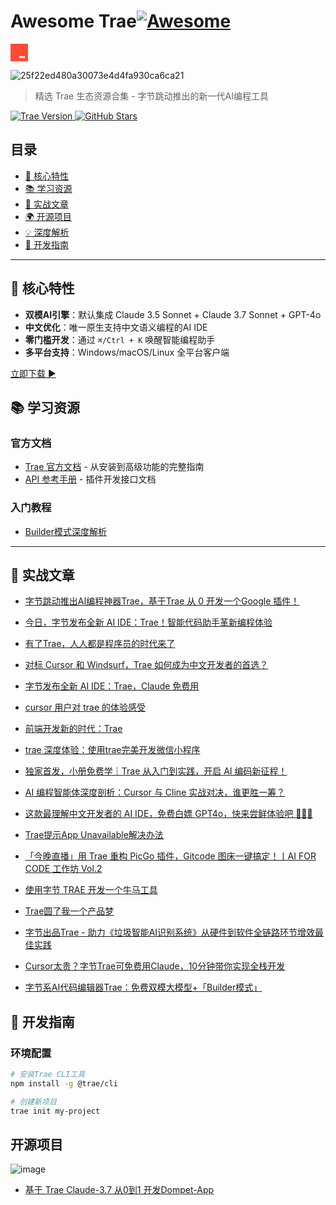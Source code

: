 # Awesome Trae[![Awesome](https://cdn.rawgit.com/sindresorhus/awesome/d7305f38d29fed78fa85652e3a63e154dd8e8829/media/badge.svg)](https://github.com/sindresorhus/awesome)


<svg xmlns="http://www.w3.org/2000/svg" width="28" height="28" viewBox="0 0 28 28" fill="none"><path d="M27.4343 0H0.565657C0.253253 0 0 0.253253 0 0.565657V27.4343C0 27.7467 0.253253 28 0.565657 28H27.4343C27.7467 28 28 27.7467 28 27.4343V0.565657C28 0.253253 27.7467 0 27.4343 0Z" fill="#FF4A36"></path><path d="M22.9121 19.8093H13.8616V22.9091H22.9121V19.8093Z" fill="white"></path></svg>

![25f22ed480a30073e4d4fa930ca6ca21](https://github.com/user-attachments/assets/e19ccf92-085c-475d-b30d-bb7a154a95d2)


> 精选 Trae 生态资源合集 - 字节跳动推出的新一代AI编程工具

<a href="https://www.trae.ai">
  <img src="https://p0-xtjj-private.juejin.cn/tos-cn-i-73owjymdk6/019fc5628d744974a1417bea6501d06c~tplv-73owjymdk6-jj-mark-v1:0:0:0:0:5o6Y6YeR5oqA5pyv56S-5Yy6IEAg56iL5bqP5ZGY5rW35Yab:q75.awebp?policy=eyJ2bSI6MywidWlkIjoiMTIzOTkwNDg0ODcxMzU5MiJ9&#x26;rk3s=e9ecf3d6&#x26;x-orig-authkey=f32326d3454f2ac7e96d3d06cdbb035152127018&#x26;x-orig-expires=1740806549&#x26;x-orig-sign=x2p1Y0REIT4Zb8uNu9j2vutYYK8%3D" alt="Trae Version">
</a>
<a href="https://github.com/yourname/Awesome-Trae/stargazers">
  <img src="https://p0-xtjj-private.juejin.cn/tos-cn-i-73owjymdk6/36111122c087408693d127fd65d93423~tplv-73owjymdk6-jj-mark-v1:0:0:0:0:5o6Y6YeR5oqA5pyv56S-5Yy6IEAg56iL5bqP5ZGY5rW35Yab:q75.awebp?policy=eyJ2bSI6MywidWlkIjoiMTIzOTkwNDg0ODcxMzU5MiJ9&#x26;rk3s=e9ecf3d6&#x26;x-orig-authkey=f32326d3454f2ac7e96d3d06cdbb035152127018&#x26;x-orig-expires=1740806550&#x26;x-orig-sign=r8CuBybX66qrjPekLl%2BxsXC1uwU%3D" alt="GitHub Stars">
</a>

## 目录

*   [🌟 核心特性](#-核心特性)
*   [📚 学习资源](#-学习资源)
*   [🚀 实战文章](#-实战文章)
*   [🌍 开源项目](#-开源项目)
*   [💡 深度解析](#-深度解析)
*   [🔧 开发指南](#-开发指南)


***

## 🌟 核心特性

*   **双模AI引擎**：默认集成 Claude 3.5 Sonnet +  Claude 3.7 Sonnet + GPT-4o
*   **中文优化**：唯一原生支持中文语义编程的AI IDE
*   **零门槛开发**：通过 `⌘/Ctrl + K` 唤醒智能编程助手
*   **多平台支持**：Windows/macOS/Linux 全平台客户端

[立即下载 ▶](https://www.trae.ai/?utm_source=juejin&utm_medium=juejin_trae&utm_campaign=github)

## 📚 学习资源

### 官方文档

*   [Trae 官方文档](https://docs.trae.ai) - 从安装到高级功能的完整指南
*   [API 参考手册](https://api.trae.ai) - 插件开发接口文档

### 入门教程

*   [Builder模式深度解析](https://juejin.cn/post/7467176180350779427)

***

## 🚀 实战文章

*   [字节跳动推出AI编程神器Trae，基于Trae 从 0 开发一个Google 插件！](https://juejin.cn/post/7462542925915848744)

*   [今日，字节发布全新 AI IDE：Trae！智能代码助手革新编程体验](https://juejin.cn/post/7461825527059611686)

*   [有了Trae，人人都是程序员的时代来了](https://juejin.cn/post/7463397212120973375)

*   [对标 Cursor 和 Windsurf，Trae 如何成为中文开发者的首选？](https://juejin.cn/post/7461631499374510116)

*   [字节发布全新 AI IDE：Trae，Claude 免费用](https://juejin.cn/post/7461968661012873250)

*   [cursor 用户对 trae 的体验感受](https://juejin.cn/post/7462031597585793061)

*   [前端开发新的时代：Trae](https://juejin.cn/post/7467771254067789833)

*   [trae 深度体验：使用trae完美开发微信小程序](https://juejin.cn/post/7462947628474171403)

*   [独家首发，小册免费学｜Trae 从入门到实践，开启 AI 编码新征程！](https://juejin.cn/post/7472044324965416998)

*   [AI 编程智能体深度剖析：Cursor 与 Cline 实战对决，谁更胜一筹？](https://juejin.cn/post/7465031850969858088)

*   [这款最理解中文开发者的 AI IDE，免费白嫖 GPT4o，快来尝鲜体验吧 🥰🥰🥰](https://juejin.cn/post/7461812768933822501)

*   [Trae提示App Unavailable解决办法](https://juejin.cn/post/7472043346605735947)

*   [「今晚直播」用 Trae 重构 PicGo 插件，Gitcode 图床一键搞定！丨AI FOR CODE 工作坊 Vol.2](https://juejin.cn/post/7475367490325266470)

*   [使用字节 TRAE 开发一个牛马工具](https://juejin.cn/post/7462031597585252389)

*   [Trae圆了我一个产品梦](https://juejin.cn/post/7463002074146979879)

*   [字节出品Trae - 助力《垃圾智能AI识别系统》从硬件到软件全链路环节增效最佳实践](https://juejin.cn/post/7466340201272016905)

*   [Cursor太贵？字节Trae可免费用Claude，10分钟带你实现全栈开发](https://juejin.cn/post/7462557725022666802)

*   [字节系AI代码编辑器Trae：免费双模大模型+「Builder模式」](https://juejin.cn/post/7467176180350779427)

## 🔧 开发指南

### 环境配置

```bash
# 安装Trae CLI工具
npm install -g @trae/cli

# 创建新项目
trae init my-project
```

## 开源项目

![image](https://github.com/user-attachments/assets/9d16c057-2181-4bd2-b5c0-ffbc8cbb001d)


*   [基于 Trae Claude-3.7 从0到1 开发Dompet-App](https://github.com/TickHaiJun/Dompet-App-React-Native)

